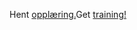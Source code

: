 <span data-ttu-id="b7984-101">Hent [opplæring.](/dynamics365/get-started/training/)</span><span class="sxs-lookup"><span data-stu-id="b7984-101">Get [training!](/dynamics365/get-started/training/)</span></span>
